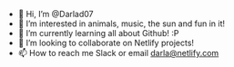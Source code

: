 - 👋 Hi, I’m @Darlad07
- 👀 I’m interested in animals, music, the sun and fun in it!
- 🌱 I’m currently learning all about Github! :P
- 💞️ I’m looking to collaborate on Netlify projects!
- 📫 How to reach me Slack or email darla@netlify.com

<!---
Darlad07/Darlad07 is a ✨ special ✨ repository because its `README.md` (this file) appears on your GitHub profile.
You can click the Preview link to take a look at your changes.
--->
